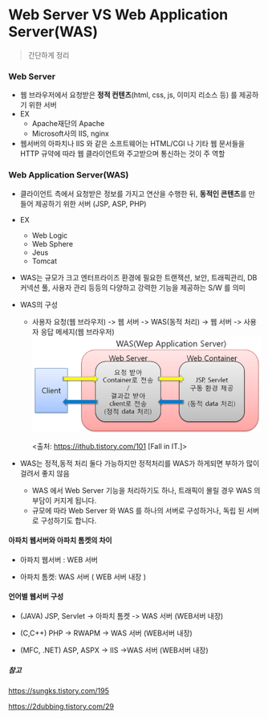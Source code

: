# Web Server VS Web Application Server(WAS)

> 간단하게 정리

### Web Server

* 웹 브라우저에서 요청받은 **정적 컨텐츠**(html, css, js, 이미지 리소스 등) 를 제공하기 위한 서버
* EX
  * Apache재단의 Apache
  * Microsoft사의 IIS, nginx
* 웹서버의 아파치나 IIS 와 같은 소프트웨어는 HTML/CGI 나 기타 웹 문서들을 HTTP 규약에 따라 웹 클라이언트와 주고받으며 통신하는 것이 주 역할



### Web Application Server(WAS)

* 클라이언트 측에서 요청받은 정보를 가지고 연산을 수행한 뒤, **동적인 콘텐츠**를 만들어 제공하기 위한 서버 (JSP, ASP, PHP)

* EX

  * Web Logic
  * Web Sphere
  * Jeus
  * Tomcat

* WAS는 규모가 크고 엔터프라이즈 환경에 필요한 트랜잭션, 보안, 트래픽관리, DB커넥션 풀, 사용자 관리 등등의 다양하고 강력한 기능을 제공하는 S/W 를 의미

* WAS의 구성

  * 사용자 요청(웹 브라우저) -> 웹 서버 -> WAS(동적 처리) -> 웹 서버 -> 사용자 응답 메세지(웹 브라우저)![](./image/was.png)

    <출처: https://ithub.tistory.com/101 [Fall in IT.]>
  
* WAS는 정적,동적 처리 둘다 가능하지만 정적처리를 WAS가 하게되면 부하가 많이 걸려서 좋지 않음

  * WAS 에서 Web Server 기능을 처리하기도 하나, 트래픽이 몰릴 경우 WAS 의 부담이 커지게 됩니다.
  * 규모에 따라 Web Server 와 WAS 를 하나의 서버로 구성하거나, 독립 된 서버로 구성하기도 합니다.

#### 아파치 웹서버와 아파치 톰켓의 차이

- 아파치 웹서버 : WEB 서버

- 아파치 톰켓: WAS 서버 ( WEB 서버 내장 )



#### 언어별 웹서버 구성

- (JAVA) JSP, Servlet -> 아파치 톰켓 -> WAS 서버 (WEB서버 내장)

- (C,C++) PHP -> RWAPM -> WAS 서버 (WEB서버 내장)

- (MFC, .NET) ASP, ASPX -> IIS ->WAS 서버 (WEB서버 내장)



##### 참고

https://sungks.tistory.com/195

https://2dubbing.tistory.com/29
